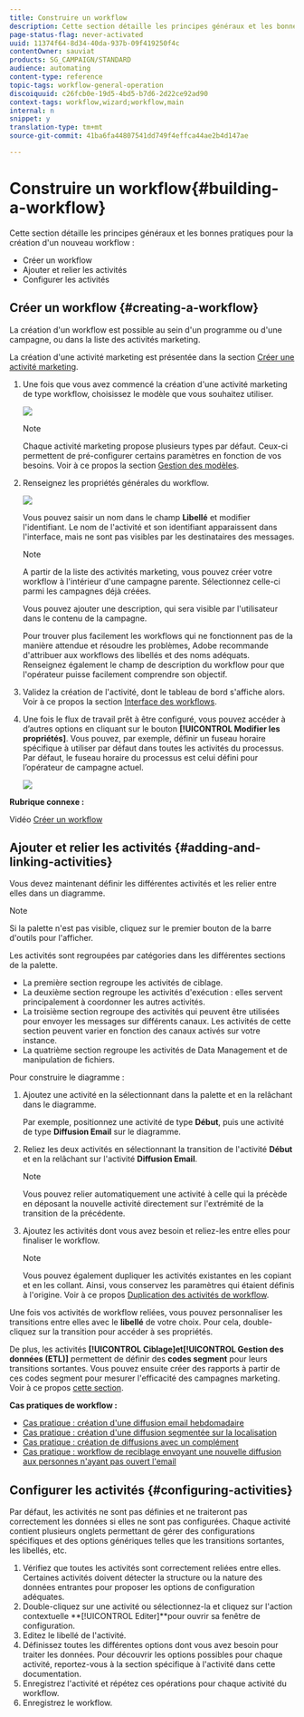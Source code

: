 ```yaml
---
title: Construire un workflow
description: Cette section détaille les principes généraux et les bonnes pratiques pour la création d'un workflow.
page-status-flag: never-activated
uuid: 11374f64-8d34-40da-937b-09f419250f4c
contentOwner: sauviat
products: SG_CAMPAIGN/STANDARD
audience: automating
content-type: reference
topic-tags: workflow-general-operation
discoiquuid: c26fcb0e-19d5-4bd5-b7d6-2d22ce92ad90
context-tags: workflow,wizard;workflow,main
internal: n
snippet: y
translation-type: tm+mt
source-git-commit: 41ba6fa44807541dd749f4effca44ae2b4d147ae

---
```



# Construire un workflow{#building-a-workflow}

Cette section détaille les principes généraux et les bonnes pratiques pour la création d&#39;un nouveau workflow :

* Créer un workflow
* Ajouter et relier les activités
* Configurer les activités

## Créer un workflow {#creating-a-workflow}

La création d&#39;un workflow est possible au sein d&#39;un programme ou d&#39;une campagne, ou dans la liste des activités marketing.

La création d&#39;une activité marketing est présentée dans la section [Créer une activité marketing](../../start/using/marketing-activities.md#creating-a-marketing-activity).

1. Une fois que vous avez commencé la création d&#39;une activité marketing de type workflow, choisissez le modèle que vous souhaitez utiliser.

   ![](assets/workflow_creation_1.png)

   >[!NOTE]
   >
   >Chaque activité marketing propose plusieurs types par défaut. Ceux-ci permettent de pré-configurer certains paramètres en fonction de vos besoins. Voir à ce propos la section [Gestion des modèles](../../start/using/marketing-activity-templates.md).

1. Renseignez les propriétés générales du workflow.

   ![](assets/workflow_creation_2.png)

   Vous pouvez saisir un nom dans le champ **Libellé** et modifier l&#39;identifiant. Le nom de l&#39;activité et son identifiant apparaissent dans l&#39;interface, mais ne sont pas visibles par les destinataires des messages.

   >[!NOTE]
   >
   >A partir de la liste des activités marketing, vous pouvez créer votre workflow à l&#39;intérieur d&#39;une campagne parente. Sélectionnez celle-ci parmi les campagnes déjà créées.

   Vous pouvez ajouter une description, qui sera visible par l&#39;utilisateur dans le contenu de la campagne.

   Pour trouver plus facilement les workflows qui ne fonctionnent pas de la manière attendue et résoudre les problèmes, Adobe recommande d&#39;attribuer aux workflows des libellés et des noms adéquats. Renseignez également le champ de description du workflow pour que l&#39;opérateur puisse facilement comprendre son objectif.

1. Validez la création de l&#39;activité, dont le tableau de bord s&#39;affiche alors. Voir à ce propos la section [Interface des workflows](../../automating/using/workflow-interface.md).

1. Une fois le flux de travail prêt à être configuré, vous pouvez accéder à d’autres options en cliquant sur le bouton **[!UICONTROL Modifier les propriétés]**. Vous pouvez, par exemple, définir un fuseau horaire spécifique à utiliser par défaut dans toutes les activités du processus. Par défaut, le fuseau horaire du processus est celui défini pour l’opérateur de campagne actuel.

   ![](assets/workflow_properties.png)

**Rubrique connexe :**

Vidéo [Créer un workflow](https://docs.adobe.com/content/help/en/campaign-standard/using/managing-processes-and-data/workflow-general-operation/building-a-workflow.html)

## Ajouter et relier les activités {#adding-and-linking-activities}

Vous devez maintenant définir les différentes activités et les relier entre elles dans un diagramme.

>[!NOTE]
>
>Si la palette n&#39;est pas visible, cliquez sur le premier bouton de la barre d&#39;outils pour l&#39;afficher.

Les activités sont regroupées par catégories dans les différentes sections de la palette.

* La première section regroupe les activités de ciblage.
* La deuxième section regroupe les activités d&#39;exécution : elles servent principalement à coordonner les autres activités.
* La troisième section regroupe des activités qui peuvent être utilisées pour envoyer les messages sur différents canaux. Les activités de cette section peuvent varier en fonction des canaux activés sur votre instance.
* La quatrième section regroupe les activités de Data Management et de manipulation de fichiers.

Pour construire le diagramme :

1. Ajoutez une activité en la sélectionnant dans la palette et en la relâchant dans le diagramme.

   Par exemple, positionnez une activité de type **Début**, puis une activité de type **Diffusion Email** sur le diagramme.

1. Reliez les deux activités en sélectionnant la transition de l&#39;activité **Début** et en la relâchant sur l&#39;activité **Diffusion Email**.

   >[!NOTE]
   >
   >Vous pouvez relier automatiquement une activité à celle qui la précède en déposant la nouvelle activité directement sur l&#39;extrémité de la transition de la précédente.

1. Ajoutez les activités dont vous avez besoin et reliez-les entre elles pour finaliser le workflow.

   >[!NOTE]
   >
   >Vous pouvez également dupliquer les activités existantes en les copiant et en les collant. Ainsi, vous conservez les paramètres qui étaient définis à l&#39;origine. Voir à ce propos [Duplication des activités de workflow](../../automating/using/workflow-interface.md#duplicating-workflow-activities).

Une fois vos activités de workflow reliées, vous pouvez personnaliser les transitions entre elles avec le **libellé** de votre choix. Pour cela, double-cliquez sur la transition pour accéder à ses propriétés.

De plus, les activités **[!UICONTROL Ciblage]**et**[!UICONTROL  Gestion des données (ETL)]** permettent de définir des **codes segment** pour leurs transitions sortantes. Vous pouvez ensuite créer des rapports à partir de ces codes segment pour mesurer l&#39;efficacité des campagnes marketing. Voir à ce propos [cette section](../../reporting/using/creating-a-report-workflow-segment.md).

**Cas pratiques de workflow :**

* [Cas pratique : création d&#39;une diffusion email hebdomadaire](../../automating/using/workflow-weekly-offer.md)
* [Cas pratique : création d&#39;une diffusion segmentée sur la localisation](../../automating/using/workflow-segmentation-location.md)
* [Cas pratique : création de diffusions avec un complément](../../automating/using/workflow-created-query-with-complement.md)
* [Cas pratique : workflow de reciblage envoyant une nouvelle diffusion aux personnes n&#39;ayant pas ouvert l&#39;email](../../automating/using/workflow-cross-channel-retargeting.md)

## Configurer les activités {#configuring-activities}

Par défaut, les activités ne sont pas définies et ne traiteront pas correctement les données si elles ne sont pas configurées. Chaque activité contient plusieurs onglets permettant de gérer des configurations spécifiques et des options génériques telles que les transitions sortantes, les libellés, etc.

1. Vérifiez que toutes les activités sont correctement reliées entre elles. Certaines activités doivent détecter la structure ou la nature des données entrantes pour proposer les options de configuration adéquates.
1. Double-cliquez sur une activité ou sélectionnez-la et cliquez sur l&#39;action contextuelle **[!UICONTROL Editer]**pour ouvrir sa fenêtre de configuration.
1. Editez le libellé de l&#39;activité.
1. Définissez toutes les différentes options dont vous avez besoin pour traiter les données. Pour découvrir les options possibles pour chaque activité, reportez-vous à la section spécifique à l&#39;activité dans cette documentation.
1. Enregistrez l&#39;activité et répétez ces opérations pour chaque activité du workflow.
1. Enregistrez le workflow.
